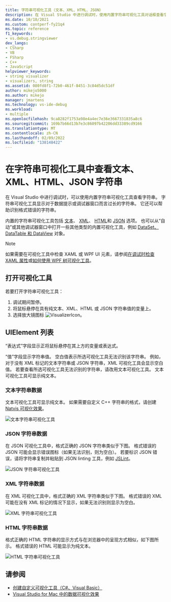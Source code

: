 ```yaml
---
title: 字符串可视化工具（文本、XML、HTML、JSON）
description: 在 Visual Studio 中进行调试时，使用内置字符串可视化工具对话框查看字符串。
ms.date: 10/10/2021
ms.custom: contperf-fy21q4
ms.topic: reference
f1_keywords:
- vs.debug.stringviewer
dev_langs:
- CSharp
- VB
- FSharp
- C++
- JavaScript
helpviewer_keywords:
- string visualizer
- visualizers, string
ms.assetid: 080fd8f1-72b0-461f-8451-3c84d5dc51df
author: mikejo5000
ms.author: mikejo
manager: jmartens
ms.technology: vs-ide-debug
ms.workload:
- multiple
ms.openlocfilehash: 9ca8282f1753a98e4a4ec7e36e3667331835a8c6
ms.sourcegitcommit: 169b7b66d13b7e3c86097b42206dd33389cd9166
ms.translationtype: MT
ms.contentlocale: zh-CN
ms.lasthandoff: 02/09/2022
ms.locfileid: "138148422"
---
```

# <a name="view-text-xml-html-json-strings-in-the-string-visualizer"></a>在字符串可视化工具中查看文本、XML、HTML、JSON 字符串

在 Visual Studio 中进行调试时，可以使用内置字符串可视化工具查看字符串。 字符串可视化工具显示对于数据提示或调试器窗口而言过长的字符串。 它还可以帮助识别格式错误的字符串。

内置的字符串可视化工具包括 [文本](#text-string-data)、 [XML](#xml-string-data)、 [HTML](#html-string-data)和 [JSON](#json-string-data) 选项。 也可以从“自动”或其他调试器窗口中打开一些其他类型的内置可视化工具，例如 [DataSet、DataTable 和 DataView](../debugger/dataset-visualizer-dialog-box.md) 对象。

> [!NOTE]
> 如果需要在可视化工具中检查 XAML 或 WPF UI 元素，请参阅[在调试时检查 XAML 属性](../xaml-tools/inspect-xaml-properties-while-debugging.md)或[如何使用 WPF 树可视化工具](../debugger/how-to-use-the-wpf-tree-visualizer.md)。

## <a name="open-the-visualizer"></a>打开可视化工具

若要打开字符串可视化工具：
1. 调试期间暂停。 
2. 将鼠标悬停在具有纯文本、XML、HTML 或 JSON 字符串值的变量上。
3. 选择放大镜图标 ![VisualizerIcon](../debugger/media/dbg-tips-visualizer-icon.png "可视化工具图标")。

## <a name="uielement-list"></a>UIElement 列表

“表达式”字段显示正将鼠标悬停在其上方的变量或表达式。

“值”字段显示字符串值。 空白值表示所选可视化工具无法识别该字符串。 例如，对于没有 XML 标记的文本字符串或 JSON 字符串，XML 可视化工具会显示空白值。 若要查看所选可视化工具无法识别的字符串，请改用文本可视化工具。 文本可视化工具可显示纯文本。

### <a name="text-string-data"></a>文本字符串数据

文本可视化工具可显示纯文本。 如果需要自定义 C++ 字符串的格式，请创建 [Natvis 可视化效果](../debugger/create-custom-views-of-native-objects.md)。

![文本字符串可视化工具](../debugger/media/dbg-string-visualizer-text.png "文本字符串可视化工具")

### <a name="json-string-data"></a>JSON 字符串数据

在 JSON 可视化工具中，格式正确的 JSON 字符串类似于下图。 格式错误的 JSON 可能会显示错误图标（如果无法识别，则为空白）。 若要标识 JSON 错误，请将字符串复制并粘贴到 JSON linting 工具，例如 [JSLint](https://www.jslint.com/)。

![JSON 字符串可视化工具](../debugger/media/dbg-tips-string-visualizer-json.png "JSON 字符串可视化工具")

### <a name="xml-string-data"></a>XML 字符串数据

在 XML 可视化工具中，格式正确的 XML 字符串类似于下图。 格式错误的 XML 可能在没有 XML 标记的情况下显示，如果无法识别则显示为空白。

![XML 字符串可视化工具](../debugger/media/dbg-string-visualizers-xml.png "XML 字符串可视化工具")

### <a name="html-string-data"></a>HTML 字符串数据

格式正确的 HTML 字符串的显示方式与在浏览器中的呈现方式相似，如下图所示。 格式错误的 HTML 可能显示为纯文本。

![HTML 字符串可视化工具](../debugger/media/dbg-string-visualizers-html.png "HTML 字符串可视化工具")

## <a name="see-also"></a>请参阅

- [创建自定义可视化工具（C#、Visual Basic）](../debugger/create-custom-visualizers-of-data.md)
- [Visual Studio for Mac 中的数据可视化效果](/visualstudio/mac/data-visualizations)
